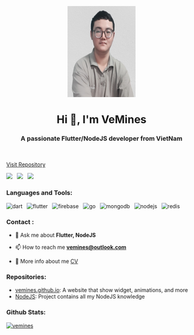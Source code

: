 <p align="center">
  <a href="https://github.com/VeMines/">
    <img src="avatar.jpg" alt="Logo" width="180" height="240">
  </a>

  <p align="center">
    <h1 align="center">Hi 👋, I'm VeMines</h1>
    <h3 align="center">A passionate Flutter/NodeJS developer from VietNam</h3>
    <br/>
    <br/>
    <a href="https://github.com/vemines?tab=repositories">Visit Repository</a>
  </p>
</p>

<p align="left"> 
  <img src="https://komarev.com/ghpvc/?username=vemines&label=Profile%20views&color=0e75b6&style=for-the-badge"/> &nbsp
  <img src="https://img.shields.io/badge/Flutter-2196f3?style=for-the-badge&logo=flutter&logoColor=white"/> &nbsp
  <img src="https://img.shields.io/badge/NodeJS-22bb33?style=for-the-badge&logo=nodedotjs&logoColor=white"/> &nbsp
</p>

<h3 align="left">Languages and Tools:</h3>
<p align="left">
    <img src="https://www.vectorlogo.zone/logos/dartlang/dartlang-icon.svg" alt="dart" width="40" height="40"/> &nbsp
    <img src="https://www.vectorlogo.zone/logos/flutterio/flutterio-icon.svg" alt="flutter" width="40" height="40"/> &nbsp
    <img src="https://www.vectorlogo.zone/logos/firebase/firebase-icon.svg" alt="firebase" width="40" height="40"/> &nbsp
    <img src="https://www.vectorlogo.zone/logos/golang/golang-icon.svg" alt="go" width="40" height="40"/> &nbsp
    <img src="https://www.vectorlogo.zone/logos/mongodb/mongodb-icon.svg" alt="mongodb" width="40" height="40"/> &nbsp
    <img src="https://www.vectorlogo.zone/logos/nodejs/nodejs-icon.svg" alt="nodejs" width="40" height="40"/> &nbsp
    <img src="https://www.vectorlogo.zone/logos/redis/redis-icon.svg" alt="redis" width="40" height="40"/> &nbsp
</p>

<h3 align="left">Contact :</h3>

- 💬 Ask me about **Flutter, NodeJS**

- 📫 How to reach me **vemines@outlook.com**

- 📄 More info about me [CV](https://vemines.netlify.app/#/cv)

<h3 align="left">Repositories:</h3>

* [vemines.github.io](https://vemines.github.io/): A website that show widget, animations, and more
* [NodeJS](https://github.com/vemines/NodeJs): Project contains all my NodeJS knowledge

<h3 align="left">Github Stats:</h3>
<p align="left"> <a href="https://github.com/ryo-ma/github-profile-trophy"><img src="https://github-profile-trophy.vercel.app/?username=vemines" alt="vemines" /></a> 
</p>


